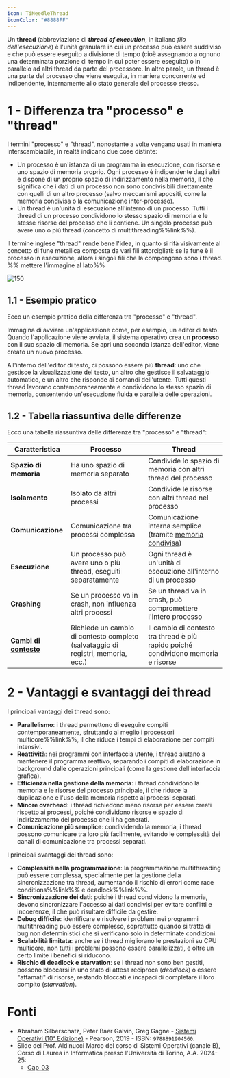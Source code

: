 ```yaml
---
icon: TiNeedleThread
iconColor: "#8888FF"
---
```

Un **thread** (abbreviazione di _**thread of execution**_, in italiano _filo dell'esecuzione_) è l'unità granulare in cui un processo può essere suddiviso e che può essere eseguito a divisione di tempo (cioè assegnando a ognuno una determinata porzione di tempo in cui poter essere eseguito) o in parallelo ad altri thread da parte del processore. In altre parole, un thread è una parte del processo che viene eseguita, in maniera concorrente ed indipendente, internamente allo stato generale del processo stesso.

# 1 - Differenza tra "processo" e "thread"

I termini "processo" e "thread", nonostante a volte vengano usati in maniera interscambiabile, in realtà indicano due cose distinte:
- Un processo è un'istanza di un programma in esecuzione, con risorse e uno spazio di memoria proprio. Ogni processo è indipendente dagli altri e dispone di un proprio spazio di indirizzamento nella memoria, il che significa che i dati di un processo non sono condivisibili direttamente con quelli di un altro processo (salvo meccanismi appositi, come la memoria condivisa o la comunicazione inter-processo).
- Un thread è un'unità di esecuzione all'interno di un processo. Tutti i thread di un processo condividono lo stesso spazio di memoria e le stesse risorse del processo che li contiene. Un singolo processo può avere uno o più thread (concetto di multithreading%%link%%).

Il termine inglese "thread" rende bene l'idea, in quanto si rifà visivamente al concetto di fune metallica composta da vari fili attorcigliati: se la fune è il processo in esecuzione, allora i singoli fili che la compongono sono i thread.
%% mettere l'immagine al lato%%

![150](Thread%20-%20Fune.png)

## 1.1 - Esempio pratico

Ecco un esempio pratico della differenza tra "processo" e "thread".

Immagina di avviare un'applicazione come, per esempio, un editor di testo. Quando l'applicazione viene avviata, il sistema operativo crea un **processo** con il suo spazio di memoria. Se apri una seconda istanza dell'editor, viene creato un nuovo processo.

All'interno dell'editor di testo, ci possono essere più **thread**: uno che gestisce la visualizzazione del testo, un altro che gestisce il salvataggio automatico, e un altro che risponde ai comandi dell'utente. Tutti questi thread lavorano contemporaneamente e condividono lo stesso spazio di memoria, consentendo un'esecuzione fluida e parallela delle operazioni.

## 1.2 - Tabella riassuntiva delle differenze

Ecco una tabella riassuntiva delle differenze tra "processo" e "thread":

| Caratteristica                                                             | **Processo**                                                                     | **Thread**                                                                           |
| -------------------------------------------------------------------------- | -------------------------------------------------------------------------------- | ------------------------------------------------------------------------------------ |
| **Spazio di memoria**                                                      | Ha uno spazio di memoria separato                                                | Condivide lo spazio di memoria con altri thread del processo                         |
| **Isolamento**                                                             | Isolato da altri processi                                                        | Condivide le risorse con altri thread nel processo                                   |
| **Comunicazione**                                                          | Comunicazione tra processi complessa                                             | Comunicazione interna semplice (tramite [memoria condivisa](Memoria%20condivisa.md)) |
| **Esecuzione**                                                             | Un processo può avere uno o più thread, eseguiti separatamente                   | Ogni thread è un'unità di esecuzione all'interno di un processo                      |
| **Crashing**                                                               | Se un processo va in crash, non influenza altri processi                         | Se un thread va in crash, può compromettere l'intero processo                        |
| [**Cambi di contesto**](Processi.md#3.4%20-%20Il%20cambio%20di%20contesto) | Richiede un cambio di contesto completo (salvataggio di registri, memoria, ecc.) | Il cambio di contesto tra thread è più rapido poiché condividono memoria e risorse   |

# 2 - Vantaggi e svantaggi dei thread

I principali vantaggi dei thread sono:
- **Parallelismo**: i thread permettono di eseguire compiti contemporaneamente, sfruttando al meglio i processori multicore%%link%%, il che riduce i tempi di elaborazione per compiti intensivi.
- **Reattività**: nei programmi con interfaccia utente, i thread aiutano a mantenere il programma reattivo, separando i compiti di elaborazione in background dalle operazioni principali (come la gestione dell'interfaccia grafica).
- **Efficienza nella gestione della memoria**: i thread condividono la memoria e le risorse del processo principale, il che riduce la duplicazione e l'uso della memoria rispetto ai processi separati.
- **Minore overhead**: i thread richiedono meno risorse per essere creati rispetto ai processi, poiché condividono risorse e spazio di indirizzamento del processo che li ha generati.
- **Comunicazione più semplice**: condividendo la memoria, i thread possono comunicare tra loro più facilmente, evitando le complessità dei canali di comunicazione tra processi separati.

I principali svantaggi dei thread sono:
- **Complessità nella programmazione**: la programmazione multithreading può essere complessa, specialmente per la gestione della sincronizzazione tra thread, aumentando il rischio di errori come race conditions%%link%% e deadlock%%link%%.
- **Sincronizzazione dei dati**: poiché i thread condividono la memoria, devono sincronizzare l'accesso ai dati condivisi per evitare conflitti e incoerenze, il che può risultare difficile da gestire.
- **Debug difficile**: identificare e risolvere i problemi nei programmi multithreading può essere complesso, soprattutto quando si tratta di bug non deterministici che si verificano solo in determinate condizioni.
- **Scalabilità limitata**: anche se i thread migliorano le prestazioni su CPU multicore, non tutti i problemi possono essere parallelizzati, e oltre un certo limite i benefici si riducono.
- **Rischio di deadlock e starvation**: se i thread non sono ben gestiti, possono bloccarsi in uno stato di attesa reciproca (_deadlock_) o essere "affamati" di risorse, restando bloccati e incapaci di completare il loro compito (_starvation_).

# Fonti

- Abraham Silberschatz, Peter Baer Galvin, Greg Gagne - [Sistemi Operativi (10ᵃ Edizione)](https://he.pearson.it/catalogo/1099) - Pearson, 2019 - ISBN: `9788891904560`.
- Slide del Prof. Aldinucci Marco del corso di Sistemi Operativi (canale B), Corso di Laurea in Informatica presso l'Università di Torino, A.A. 2024-25:
	- [Cap_03](https://informatica.i-learn.unito.it/mod/resource/view.php?id=253884)
